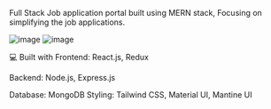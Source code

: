 Full Stack Job application portal built using MERN stack, Focusing on simplifying the job applications.

![image](https://github.com/user-attachments/assets/a91af845-e133-4c09-bd47-7d1b9237f175)
![image](https://github.com/user-attachments/assets/b17f87ba-5faf-4aa1-aa92-be863d88f7c8)

💻 Built with
Frontend: React.js, Redux

Backend: Node.js, Express.js

Database: MongoDB
Styling: Tailwind CSS, Material UI, Mantine UI

